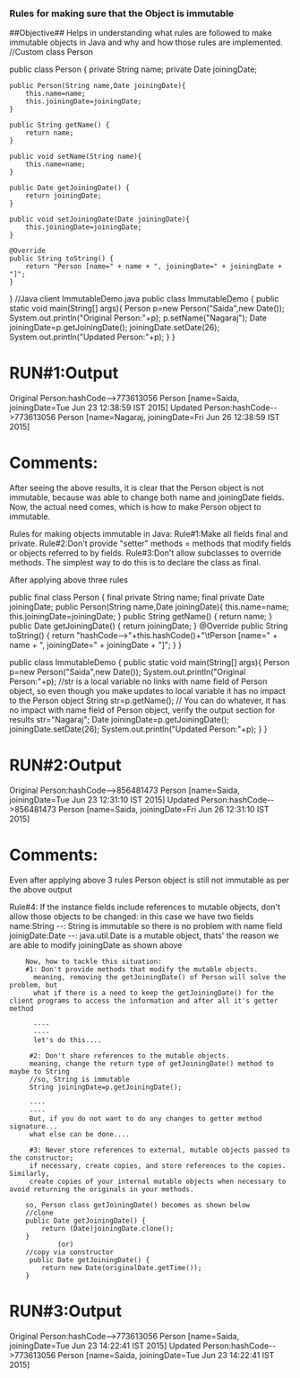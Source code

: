### Rules for making sure that the Object is immutable ############

##Objective##
Helps in understanding what rules are followed to make immutable objects in Java and why and how those rules are implemented.
//Custom class Person

public class Person {
	private String name;
	private Date joiningDate;
	
	public Person(String name,Date joiningDate){
		this.name=name;
		this.joiningDate=joiningDate;
	}

	public String getName() {
		return name;
	}
	
	public void setName(String name){
		this.name=name;
	}

	public Date getJoiningDate() {
		return joiningDate;
	}
	
	public void setJoiningDate(Date joiningDate){
		this.joiningDate=joiningDate;
	}
	
	@Override
	public String toString() {
		return "Person [name=" + name + ", joiningDate=" + joiningDate + "]";
	}
}
//Java client ImmutableDemo.java
public class ImmutableDemo {
public static void main(String[] args){
		Person p=new Person("Saida",new Date());
		System.out.println("Original Person:"+p);
		p.setName("Nagaraj");
		Date joiningDate=p.getJoiningDate();
		joiningDate.setDate(26);
		System.out.println("Updated Person:"+p);
	}
}

RUN#1:Output
=================
Original Person:hashCode-->773613056	Person [name=Saida, joiningDate=Tue Jun 23 12:38:59 IST 2015]
Updated Person:hashCode-->773613056	Person [name=Nagaraj, joiningDate=Fri Jun 26 12:38:59 IST 2015]

Comments:
=========
After seeing the above results, it is clear that the Person object is not immutable,
because was able to change both name and joiningDate fields. 
Now, the actual need comes, which is how to make Person object to immutable.

Rules for making objects immutable in Java:
Rule#1:Make all fields final and private.
Rule#2:Don't provide "setter" methods = methods that modify fields or objects referred to by fields.
Rule#3:Don't allow subclasses to override methods. The simplest way to do this is to declare the class as final.

After applying above three rules

public final class Person {
	final private String name;
	final private Date joiningDate;
	public Person(String name,Date joiningDate){
		this.name=name;
		this.joiningDate=joiningDate;
	}
	public String getName() {
		return name;
	}
	public Date getJoiningDate() {
		return joiningDate;
	}
	@Override
	public String toString() {
		return "hashCode-->"+this.hashCode()+"\tPerson [name=" + name + ", joiningDate=" + joiningDate + "]";
	}
}

public class ImmutableDemo {
public static void main(String[] args){
		Person p=new Person("Saida",new Date());
		System.out.println("Original Person:"+p);
		//str is a local variable no links with name field of Person object, so even though you make updates to local variable it has no impact to  the Person object
		String str=p.getName();
		// You can do whatever, it has no impact with name field of Person object, verify the output section for results
		str="Nagaraj";
		Date joiningDate=p.getJoiningDate();
		joiningDate.setDate(26);
		System.out.println("Updated Person:"+p);
	}
}

RUN#2:Output
=================
Original Person:hashCode-->856481473	Person [name=Saida, joiningDate=Tue Jun 23 12:31:10 IST 2015]
Updated Person:hashCode-->856481473	Person [name=Saida, joiningDate=Fri Jun 26 12:31:10 IST 2015]

Comments:
===========
Even after applying above 3 rules Person object is still not immutable as per the above output

Rule#4: If the instance fields include references to mutable objects, don't allow those objects to be changed:
        in this case we have two fields
        name:String --: String is immutable so there is no problem with name field
        joinigDate:Date --: java.util.Date is a mutable object, thats' the reason we are able to modify joiningDate as shown above
        
        Now, how to tackle this situation:
        #1: Don't provide methods that modify the mutable objects.
          meaning, removing the getJoiningDate() of Person will solve the problem, but
          what if there is a need to keep the getJoiningDate() for the client programs to access the information and after all it's getter method
          
          ----
          ----
          let's do this....
          
         #2: Don't share references to the mutable objects.
         meaning, change the return type of getJoiningDate() method to maybe to String 
         //so, String is immutable
         String joiningDate=p.getJoiningDate();
         
         ----
         ----
         But, if you do not want to do any changes to getter method signature...
         what else can be done....
         
         #3: Never store references to external, mutable objects passed to the constructor;
         if necessary, create copies, and store references to the copies. Similarly, 
         create copies of your internal mutable objects when necessary to avoid returning the originals in your methods.
         
        so, Person class getJoiningDate() becomes as shown below
        //clone
        public Date getJoiningDate() {
			return (Date)joiningDate.clone();
		}
				(or)
		//copy via constructor
		 public Date getJoiningDate() {
			return new Date(originalDate.getTime());
		}
         
RUN#3:Output
=================     
Original Person:hashCode-->773613056	Person [name=Saida, joiningDate=Tue Jun 23 14:22:41 IST 2015]
Updated Person:hashCode-->773613056	Person [name=Saida, joiningDate=Tue Jun 23 14:22:41 IST 2015]



